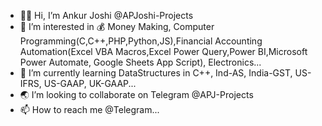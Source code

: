 - 👨‍💼 Hi, I’m Ankur Joshi @APJoshi-Projects
- 👀 I’m interested in 💰 Money Making, Computer Programming(C,C++,PHP,Python,JS),Financial Accounting Automation(Excel VBA Macros,Excel Power Query,Power BI,Microsoft Power Automate, Google Sheets App Script), Electronics...
- 📖 I’m currently learning DataStructures in C++, Ind-AS, India-GST, US-IFRS, US-GAAP, UK-GAAP...
- 🌏 I’m looking to collaborate on Telegram @APJ-Projects
- 📫 How to reach me @Telegram...

<!---
APJoshi-Projects/APJoshi-Projects is a ✨ special ✨ repository because its `README.md` (this file) appears on your GitHub profile.
You can click the Preview link to take a look at your changes.
--->
